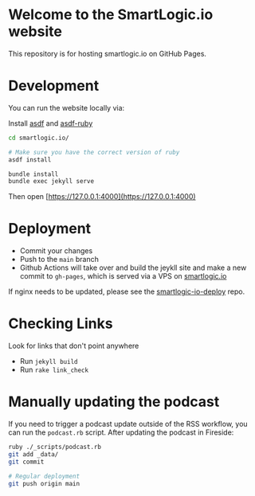 # Welcome to the SmartLogic.io website

This repository is for hosting smartlogic.io on GitHub Pages.

# Development

You can run the website locally via:

Install [asdf](https://asdf-vm.com/#/core-manage-asdf) and [asdf-ruby](https://github.com/asdf-vm/asdf-ruby)

```bash
cd smartlogic.io/

# Make sure you have the correct version of ruby
asdf install

bundle install
bundle exec jekyll serve
```

Then open [https://127.0.0.1:4000](https://127.0.0.1:4000)

# Deployment

- Commit your changes
- Push to the `main` branch
- Github Actions will take over and build the jeykll site and make a new commit to `gh-pages`, which is served via a VPS on [smartlogic.io](http://smartlogic.io)

If nginx needs to be updated, please see the [smartlogic-io-deploy](https://github.com/smartlogic/smartlogic-io-deploy) repo.

# Checking Links

Look for links that don't point anywhere

- Run `jekyll build`
- Run `rake link_check`

# Manually updating the podcast

If you need to trigger a podcast update outside of the RSS workflow, you can run the `podcast.rb` script. After updating the podcast in Fireside:

```bash
ruby ./_scripts/podcast.rb
git add _data/
git commit

# Regular deployment
git push origin main
```
